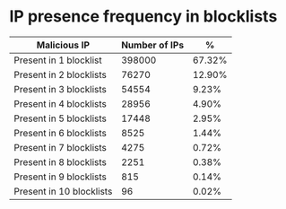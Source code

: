 # IP presence frequency in blocklists
| Malicious IP | Number of IPs | % |
|----|----|----|
| Present in 1 blocklist | 398000 | 67.32% |
| Present in 2 blocklists | 76270 | 12.90% |
| Present in 3 blocklists | 54554 | 9.23% |
| Present in 4 blocklists | 28956 | 4.90% |
| Present in 5 blocklists | 17448 | 2.95% |
| Present in 6 blocklists | 8525 | 1.44% |
| Present in 7 blocklists | 4275 | 0.72% |
| Present in 8 blocklists | 2251 | 0.38% |
| Present in 9 blocklists | 815 | 0.14% |
| Present in 10 blocklists | 96 | 0.02% |

